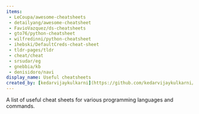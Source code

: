 ```yaml
---
items:
 - LeCoupa/awesome-cheatsheets
 - detailyang/awesome-cheatsheet
 - FavioVazquez/ds-cheatsheets
 - gto76/python-cheatsheet
 - wilfredinni/python-cheatsheet
 - ihebski/DefaultCreds-cheat-sheet
 - tldr-pages/tldr
 - cheat/cheat
 - srsudar/eg
 - gnebbia/kb
 - denisidoro/navi
display_name: Useful cheatsheets
created_by: [kedarvijaykulkarni](https://github.com/kedarvijaykulkarni/)
---
```


A list of useful cheat sheets for various programming languages and commands.